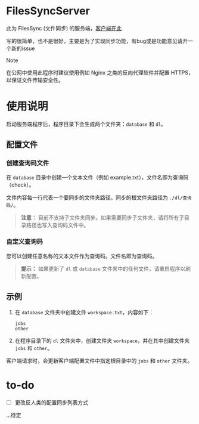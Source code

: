 # FilesSyncServer

此为 FilesSync (文件同步) 的服务端，[客户端在此](https://github.com/KLXLjun/FilesSyncClient)

写的很简单，也不是很好，主要是为了实现同步功能，有bug或是功能意见请开一个新的issue

> [!NOTE]
> 在公网中使用此程序时建议使用例如 Nginx 之类的反向代理软件并配置 HTTPS，以保证文件传输安全性。

# 使用说明

启动服务端程序后，程序目录下会生成两个文件夹：```database``` 和 ```dl```。

## 配置文件

### 创建查询码文件

在 ```database``` 目录中创建一个文本文件（例如 example.txt），文件名即为查询码（check）。

文件内容每一行代表一个要同步的文件夹路径。同步的根文件夹路径为 ```./dl/查询码/```。

> **注意：**
> 目前不支持子文件夹同步。如果需要同步子文件夹，请将所有子目录路径也写入查询码文件中。

### 自定义查询码

您可以创建任意名称的文本文件作为查询码。文件名即为查询码。

> **提示：**
> 如果更新了 ```dl``` 或 ```database``` 文件夹中的任何文件，请重启程序以刷新配置。

## 示例

1. 在 ```database``` 文件夹中创建文件 ```workspace.txt```，内容如下：
    ```
    jobs
    other
    ```
2. 在程序目录下的 ```dl``` 文件夹中，创建文件夹 ```workspace```，并在其中创建文件夹 ```jobs``` 和 ```other```。

客户端请求时，会更新客户端配置文件中指定根目录中的 ```jobs``` 和 ```other``` 文件夹。

# to-do

- [ ] 更改反人类的配置同步列表方式

...待定